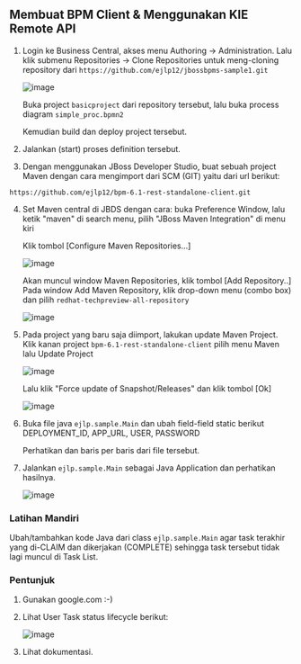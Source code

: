 ## Membuat BPM Client & Menggunakan KIE Remote API

1. Login ke Business Central, akses menu Authoring -> Administration.
   Lalu klik submenu Repositories -> Clone Repositories untuk meng-cloning repository dari `https://github.com/ejlp12/jbossbpms-sample1.git`
   
   ![image](https://cloud.githubusercontent.com/assets/3068071/8581936/10f7b380-25ee-11e5-8289-811bcee223c8.png)
  
   Buka project `basicproject` dari repository tersebut, lalu buka process diagram `simple_proc.bpmn2`
   
   Kemudian build dan deploy project tersebut.
   
2. Jalankan (start) proses definition tersebut.

3. Dengan menggunakan JBoss Developer Studio, buat sebuah project Maven dengan cara mengimport dari SCM (GIT) yaitu dari url berikut:

  `https://github.com/ejlp12/bpm-6.1-rest-standalone-client.git`
  

4. Set Maven central di JBDS dengan cara: buka Preference Window, lalu ketik "maven" di search menu, pilih "JBoss Maven Integration" di menu kiri
   
   Klik tombol [Configure Maven Repositories...]
   
   ![image](https://cloud.githubusercontent.com/assets/3068071/8582220/a2e1fdf4-25ef-11e5-921b-da646802cfda.png)
   
   Akan muncul window Maven Repositories, klik tombol [Add Repository..]
   Pada window Add Maven Repository, klik drop-down menu (combo box) dan pilih `redhat-techpreview-all-repository`
   
   ![image](https://cloud.githubusercontent.com/assets/3068071/8582319/4ac8b0a8-25f0-11e5-9963-3841b8a0f874.png)
   
5. Pada project yang baru saja diimport, lakukan update Maven Project. Klik kanan project `bpm-6.1-rest-standalone-client` pilih menu Maven lalu Update Project
   
   ![image](https://cloud.githubusercontent.com/assets/3068071/8582415/d8b4562e-25f0-11e5-919c-94f8bb96b70b.png)
   
   Lalu klik "Force update of Snapshot/Releases" dan klik tombol [Ok]
   
   ![image](https://cloud.githubusercontent.com/assets/3068071/8582505/705ee340-25f1-11e5-9d6b-3bc8f5ff8054.png)

6. Buka file java `ejlp.sample.Main` dan ubah field-field static berikut DEPLOYMENT_ID, APP_URL, USER, PASSWORD

   Perhatikan dan baris per baris dari file tersebut.
   

7. Jalankan `ejlp.sample.Main` sebagai Java Application dan perhatikan hasilnya.
   
   ![image](https://cloud.githubusercontent.com/assets/3068071/8582625/2eeff696-25f2-11e5-88a7-f58300ca779e.png)

### Latihan Mandiri

Ubah/tambahkan kode Java dari class `ejlp.sample.Main` agar task terakhir yang di-CLAIM dan dikerjakan (COMPLETE) sehingga task tersebut tidak lagi muncul di Task List.

### Pentunjuk

1. Gunakan google.com :-)
2. Lihat User Task status lifecycle berikut:

   ![image](https://docs.jboss.org/jbpm/v6.2/userguide/images/TaskService/WSHT-lifecycle.png)
   
3. Lihat dokumentasi.
  
